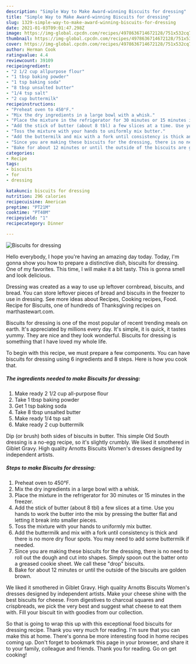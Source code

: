 ```yaml
---
description: "Simple Way to Make Award-winning Biscuits for dressing"
title: "Simple Way to Make Award-winning Biscuits for dressing"
slug: 1329-simple-way-to-make-award-winning-biscuits-for-dressing
date: 2021-01-03T09:01:47.298Z
image: https://img-global.cpcdn.com/recipes/4978636714672128/751x532cq70/biscuits-for-dressing-recipe-main-photo.jpg
thumbnail: https://img-global.cpcdn.com/recipes/4978636714672128/751x532cq70/biscuits-for-dressing-recipe-main-photo.jpg
cover: https://img-global.cpcdn.com/recipes/4978636714672128/751x532cq70/biscuits-for-dressing-recipe-main-photo.jpg
author: Herman Cook
ratingvalue: 4.4
reviewcount: 39109
recipeingredient:
- "2 1/2 cup allpurpose flour"
- "1 tbsp baking powder"
- "1 tsp baking soda"
- "8 tbsp unsalted butter"
- "1/4 tsp salt"
- "2 cup buttermilk"
recipeinstructions:
- "Preheat oven to 450°F."
- "Mix the dry ingredients in a large bowl with a whisk."
- "Place the mixture in the refrigerator for 30 minutes or 15 minutes in the freezer."
- "Add the stick of butter (about 8 tbl) a few slices at a time. Use you hands to work the butter into the mix by pressing the butter flat and letting it break into smaller pieces."
- "Toss the mixture with your hands to uniformly mix butter."
- "Add the buttermilk and mix with a fork until consistency is thick and there is no more dry flour spots. You may need to add some buttermilk if needed."
- "Since you are making these biscuits for the dressing, there is no need to roll out the dough and cut into shapes. Simply spoon out the batter onto a greased cookie sheet. We call these &#34;drop&#34; biscuits."
- "Bake for about 12 minutes or until the outside of the biscuits are golden brown."
categories:
- Recipe
tags:
- biscuits
- for
- dressing

katakunci: biscuits for dressing 
nutrition: 296 calories
recipecuisine: American
preptime: "PT21M"
cooktime: "PT40M"
recipeyield: "1"
recipecategory: Dinner

---
```



![Biscuits for dressing](https://img-global.cpcdn.com/recipes/4978636714672128/751x532cq70/biscuits-for-dressing-recipe-main-photo.jpg)

Hello everybody, I hope you're having an amazing day today. Today, I'm gonna show you how to prepare a distinctive dish, biscuits for dressing. One of my favorites. This time, I will make it a bit tasty. This is gonna smell and look delicious.

Dressing was created as a way to use up leftover cornbread, biscuits, and bread. You can store leftover pieces of bread and biscuits in the freezer to use in dressing. See more ideas about Recipes, Cooking recipes, Food. Recipe for Biscuits, one of hundreds of Thanksgiving recipes on marthastewart.com.

Biscuits for dressing is one of the most popular of recent trending meals on earth. It's appreciated by millions every day. It's simple, it is quick, it tastes yummy. They are nice and they look wonderful. Biscuits for dressing is something that I have loved my whole life.


To begin with this recipe, we must prepare a few components. You can have biscuits for dressing using 6 ingredients and 8 steps. Here is how you cook that.

<!--inarticleads1-->

##### The ingredients needed to make Biscuits for dressing:

1. Make ready 2 1/2 cup all-purpose flour
1. Take 1 tbsp baking powder
1. Get 1 tsp baking soda
1. Take 8 tbsp unsalted butter
1. Make ready 1/4 tsp salt
1. Make ready 2 cup buttermilk


Dip (or brush) both sides of biscuits in butter. This simple Old South dressing is a no-egg recipe, so it&#39;s slightly crumbly. We liked it smothered in Giblet Gravy. High quality Arnotts Biscuits Women&#39;s dresses designed by independent artists. 

<!--inarticleads2-->

##### Steps to make Biscuits for dressing:

1. Preheat oven to 450°F.
1. Mix the dry ingredients in a large bowl with a whisk.
1. Place the mixture in the refrigerator for 30 minutes or 15 minutes in the freezer.
1. Add the stick of butter (about 8 tbl) a few slices at a time. Use you hands to work the butter into the mix by pressing the butter flat and letting it break into smaller pieces.
1. Toss the mixture with your hands to uniformly mix butter.
1. Add the buttermilk and mix with a fork until consistency is thick and there is no more dry flour spots. You may need to add some buttermilk if needed.
1. Since you are making these biscuits for the dressing, there is no need to roll out the dough and cut into shapes. Simply spoon out the batter onto a greased cookie sheet. We call these &#34;drop&#34; biscuits.
1. Bake for about 12 minutes or until the outside of the biscuits are golden brown.


We liked it smothered in Giblet Gravy. High quality Arnotts Biscuits Women&#39;s dresses designed by independent artists. Make your cheese shine with the best biscuits for cheese. From digestives to charcoal squares and crispbreads, we pick the very best and suggest what cheese to eat them with. Fill your biscuit tin with goodies from our collection. 

So that is going to wrap this up with this exceptional food biscuits for dressing recipe. Thank you very much for reading. I'm sure that you can make this at home. There's gonna be more interesting food in home recipes coming up. Don't forget to bookmark this page in your browser, and share it to your family, colleague and friends. Thank you for reading. Go on get cooking!
